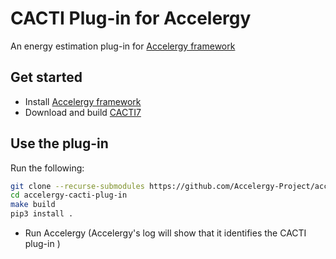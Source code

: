 # CACTI Plug-in for Accelergy

An energy estimation plug-in for [Accelergy framework](https://github.com/nelliewu95/accelergy)

## Get started 
- Install [Accelergy framework](https://github.com/nelliewu95/accelergy)
- Download and build [CACTI7](https://github.com/HewlettPackard/cacti) 

## Use the plug-in
Run the following:
```bash
git clone --recurse-submodules https://github.com/Accelergy-Project/accelergy-cacti-plug-in.git
cd accelergy-cacti-plug-in
make build
pip3 install .
```
- Run Accelergy (Accelergy's log will show that it identifies the CACTI plug-in )

